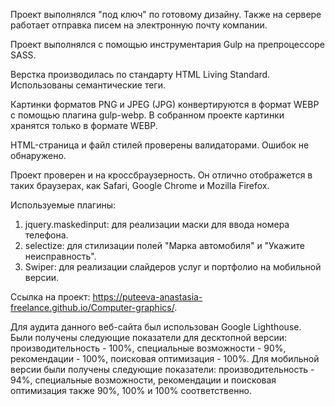 Проект выполнялся "под ключ" по готовому дизайну. Также на сервере работает отправка писем на электронную почту компании.

Проект выполнялся с помощью инструментария Gulp на препроцессоре SASS.

Верстка производилась по стандарту HTML Living Standard. Использованы семантические теги.

Картинки форматов PNG и JPEG (JPG) конвертируются в формат WEBP c помощью плагина gulp-webp. В собранном проекте картинки хранятся только в формате WEBP.

HTML-страница и файл стилей проверены валидаторами. Ошибок не обнаружено.

Проект проверен и на кроссбраузерность. Он отлично отображется в таких браузерах, как Safari, Google Chrome и Mozilla Firefox.

Используемые плагины:

1. jquery.maskedinput: для реализации маски для ввода номера телефона.
2. selectize: для стилизации полей "Марка автомобиля" и "Укажите неисправность".
3. Swiper: для реализации слайдеров услуг и портфолио на мобильной версии.

Ссылка на проект: https://puteeva-anastasia-freelance.github.io/Computer-graphics/.

Для аудита данного веб-сайта был использован Google Lighthouse. Были получены следующие показатели для десктопной версии: производительность - 100%, специальные возможности - 90%, рекомендации - 100%, поисковая оптимизация - 100%. Для мобильной версии были получены следующие показатели: производительность - 94%, специальные возможности, рекомендации и поисковая оптимизация также 90%, 100% и 100% соответственно.